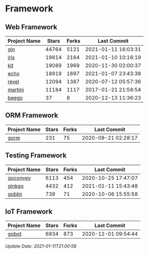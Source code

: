 # Framework

## Web Framework
| Project Name | Stars | Forks | Last Commit |
| ------------ | ----- | ----- | ----------- |
| [gin](https://github.com/gin-gonic/gin) | 44764 | 5121 | 2021-01-11 16:03:31 |
| [iris](https://github.com/kataras/iris) | 19814 | 2164 | 2021-01-10 10:16:19 |
| [kit](https://github.com/go-kit/kit) | 19089 | 1969 | 2020-11-30 02:00:37 |
| [echo](https://github.com/labstack/echo) | 18919 | 1697 | 2021-01-07 23:43:38 |
| [revel](https://github.com/revel/revel) | 12094 | 1387 | 2020-07-12 05:57:36 |
| [martini](https://github.com/go-martini/martini) | 11184 | 1117 | 2017-01-21 21:58:54 |
| [beego](https://github.com/astaxie/beego) | 37 | 8 | 2020-12-13 11:36:23 |

## ORM Framework
| Project Name | Stars | Forks | Last Commit |
| ------------ | ----- | ----- | ----------- |
| [gorm](https://github.com/jinzhu/gorm) | 231 | 75 | 2020-09-21 02:28:17 |

## Testing Framework
| Project Name | Stars | Forks | Last Commit |
| ------------ | ----- | ----- | ----------- |
| [goconvey](https://github.com/smartystreets/goconvey) | 6113 | 454 | 2020-10-25 17:47:07 |
| [ginkgo](https://github.com/onsi/ginkgo) | 4432 | 412 | 2021-01-11 15:43:48 |
| [goblin](https://github.com/franela/goblin) | 739 | 71 | 2020-10-06 15:55:58 |

## IoT Framework
| Project Name | Stars | Forks | Last Commit |
| ------------ | ----- | ----- | ----------- |
| [gobot](https://github.com/hybridgroup/gobot) | 6934 | 873 | 2020-12-01 09:54:44 |

*Update Date: 2021-01-11T21:00:58*